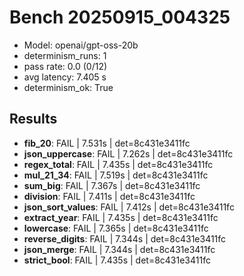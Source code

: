 # Bench 20250915_004325
- Model: openai/gpt-oss-20b
- determinism_runs: 1
- pass rate: 0.0 (0/12)
- avg latency: 7.405 s
- determinism_ok: True

## Results
- **fib_20**: FAIL | 7.531s | det=8c431e3411fc
- **json_uppercase**: FAIL | 7.262s | det=8c431e3411fc
- **regex_total**: FAIL | 7.435s | det=8c431e3411fc
- **mul_21_34**: FAIL | 7.519s | det=8c431e3411fc
- **sum_big**: FAIL | 7.367s | det=8c431e3411fc
- **division**: FAIL | 7.411s | det=8c431e3411fc
- **json_sort_values**: FAIL | 7.412s | det=8c431e3411fc
- **extract_year**: FAIL | 7.435s | det=8c431e3411fc
- **lowercase**: FAIL | 7.365s | det=8c431e3411fc
- **reverse_digits**: FAIL | 7.344s | det=8c431e3411fc
- **json_merge**: FAIL | 7.344s | det=8c431e3411fc
- **strict_bool**: FAIL | 7.435s | det=8c431e3411fc